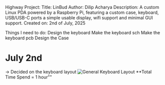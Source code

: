 Highway Project:
Title: LinBud
Author: Dilip Acharya
Description: A custom Linux PDA powered by a Raspberry Pi, featuring a custom case, keyboard, USB/USB-C ports a simple usable display, wifi support and minimal GUI support.
Created on: 2nd of July, 2025

Things I need to do:
Design the keyboard
Make the keyboard sch
Make the keyboard pcb
Design the Case

# July 2nd
-> Decided on the keyboard layout
![General Keyboard Layout](General-Layout.png)
**Total Time Spend = 1 hour""
